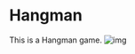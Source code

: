 # Hangman
This is a Hangman game.
![img](https://github.com/shzehra93/Hangman/assets/126316477/6e1940b3-568d-41ff-b59c-d2b20c035801)

